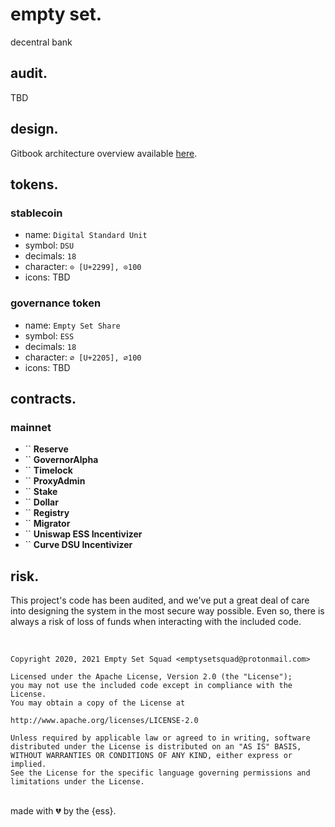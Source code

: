 # empty set.
decentral bank

## audit.
TBD

## design.
Gitbook architecture overview available [here](https://app.gitbook.com/@emptysetsquad/s/continuous-esd/).

## tokens.
### stablecoin

- name: `Digital Standard Unit`
- symbol: `DSU`
- decimals: `18`
- character: `⊙ [U+2299], ⊙100`
- icons: TBD

### governance token

- name: `Empty Set Share`
- symbol: `ESS`
- decimals: `18`
- character: `∅ [U+2205], ∅100`
- icons: TBD

## contracts.
### mainnet
- `` **Reserve**
- `` **GovernorAlpha**
- `` **Timelock**
- `` **ProxyAdmin**
- `` **Stake**
- `` **Dollar**
- `` **Registry**
- `` **Migrator**
- `` **Uniswap ESS Incentivizer**
- `` **Curve DSU Incentivizer**

## risk.
This project's code has been audited, and we've put a great deal of care into designing the system in the most secure way possible. Even so, there is always a risk of loss of funds when interacting with the included code.

<br>

```
Copyright 2020, 2021 Empty Set Squad <emptysetsquad@protonmail.com>

Licensed under the Apache License, Version 2.0 (the "License");
you may not use the included code except in compliance with the License.
You may obtain a copy of the License at

http://www.apache.org/licenses/LICENSE-2.0

Unless required by applicable law or agreed to in writing, software
distributed under the License is distributed on an "AS IS" BASIS,
WITHOUT WARRANTIES OR CONDITIONS OF ANY KIND, either express or implied.
See the License for the specific language governing permissions and
limitations under the License.
```

<br>
made with 💔️ by the {ess}.